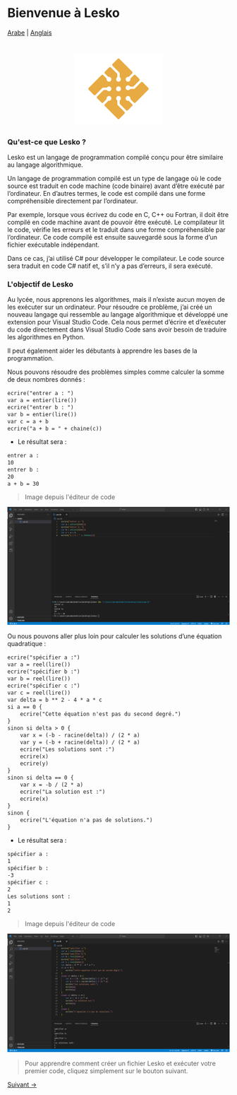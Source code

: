 # Bienvenue à Lesko

[Arabe](https://github.com/Mohamed-Akram-Hl/docs/blob/main/0.%20Intro/Arabic%20Introduction.md) |
[Anglais](https://github.com/Mohamed-Akram-Hl/docs/blob/main/0.%20Intro/English%20Introduction.md)

<h1 align="center">  
  <img src="https://github.com/Mohamed-Akram-Hl/docs/blob/main/assets/Logo.png?raw=true" width="200px"/>  
</h1>  

### Qu'est-ce que Lesko ?  

Lesko est un langage de programmation compilé conçu pour être similaire au langage algorithmique.  

Un langage de programmation compilé est un type de langage où le code source est traduit en code machine (code binaire) avant d’être exécuté par l’ordinateur. En d’autres termes, le code est compilé dans une forme compréhensible directement par l’ordinateur.  

Par exemple, lorsque vous écrivez du code en C, C++ ou Fortran, il doit être compilé en code machine avant de pouvoir être exécuté. Le compilateur lit le code, vérifie les erreurs et le traduit dans une forme compréhensible par l’ordinateur. Ce code compilé est ensuite sauvegardé sous la forme d’un fichier exécutable indépendant.  

Dans ce cas, j’ai utilisé C# pour développer le compilateur. Le code source sera traduit en code C# natif et, s’il n’y a pas d’erreurs, il sera exécuté.  

### L'objectif de Lesko  

Au lycée, nous apprenons les algorithmes, mais il n’existe aucun moyen de les exécuter sur un ordinateur. Pour résoudre ce problème, j’ai créé un nouveau langage qui ressemble au langage algorithmique et développé une extension pour Visual Studio Code. Cela nous permet d’écrire et d’exécuter du code directement dans Visual Studio Code sans avoir besoin de traduire les algorithmes en Python.  

Il peut également aider les débutants à apprendre les bases de la programmation.  

Nous pouvons résoudre des problèmes simples comme calculer la somme de deux nombres donnés :  

```
ecrire("entrer a : ")  
var a = entier(lire())  
ecrire("entrer b : ")  
var b = entier(lire())  
var c = a + b  
ecrire("a + b = " + chaine(c))  
```  

* Le résultat sera :  

```
entrer a :   
10  
entrer b :  
20  
a + b = 30  
```  

> Image depuis l'éditeur de code  

![sum](https://raw.githubusercontent.com/Mohamed-Akram-Hl/docs/main/assets/Screenshot%202023-02-10%20195930.png)  

Ou nous pouvons aller plus loin pour calculer les solutions d’une équation quadratique :  

```
ecrire("spécifier a :")  
var a = reel(lire())  
ecrire("spécifier b :")  
var b = reel(lire())  
ecrire("spécifier c :")  
var c = reel(lire())  
var delta = b ** 2 - 4 * a * c  
si a == 0 {  
    ecrire("Cette équation n'est pas du second degré.")  
}  
sinon si delta > 0 {  
    var x = (-b - racine(delta)) / (2 * a)  
    var y = (-b + racine(delta)) / (2 * a)  
    ecrire("Les solutions sont :")  
    ecrire(x)  
    ecrire(y)  
}  
sinon si delta == 0 {  
    var x = -b / (2 * a)  
    ecrire("La solution est :")  
    ecrire(x)  
}  
sinon {  
    ecrire("L'équation n'a pas de solutions.")  
}  
```  

* Le résultat sera :  

```
spécifier a :  
1  
spécifier b :  
-3  
spécifier c :  
2  
Les solutions sont :  
1  
2  
```  

> Image depuis l'éditeur de code  

![quad](https://raw.githubusercontent.com/Mohamed-Akram-Hl/docs/main/assets/Screenshot%202023-02-10%20200951.png)  

> Pour apprendre comment créer un fichier Lesko et exécuter votre premier code, cliquez simplement sur le bouton suivant.  

[Suivant ->](https://github.com/Mohamed-Akram-Hl/docs/blob/main/1.%20Installation%20and%20Setup/Installation%20and%20Setup.md)
